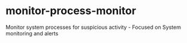 # monitor-process-monitor
Monitor system processes for suspicious activity - Focused on System monitoring and alerts
